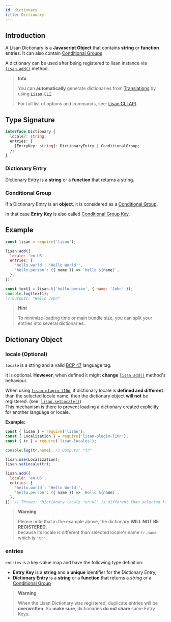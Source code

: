```yaml
---
id: dictionary
title: Dictionary
---
```


## Introduction

A Lisan Dictionary is a **Javascript Object**
that contains **string** or **function** entries.
It can also contain [Conditional Groups](/docs/conditional-groups)

A dictionary can be used after being
registered to lisan instance via
[`lisan.add()`](/docs/full-api-reference#lisanadd) method.

<div class="info-block">

> **Info**
>
> You can **automatically** generate dictionaries
> from [Translations](docs/translations)
> by using [`Lisan CLI`](docs/what-is-lisan-cli).
>
> For full list of options and commands, see: [Lisan CLI API](/docs/lisan-cli).

</div>

## Type Signature

```ts
interface Dictionary {
  locale?: string;
  entries: {
    [EntryKey: string]: DictionaryEntry | ConditionalGroup;
  };
}
```

### Dictionary Entry

Dictionary Entry is a **string**
or a **function** that returns a string.

### Conditional Group

If a Dictionary Entry is an **object**,
it is considered as a [Conditional Group](/docs/conditional-groups).

In that case **Entry Key** is also called [Conditional Group Key](/docs/conditional-groups#conditional-group-key).

## Example

```js
const lisan = require('lisan');

lisan.add({
  locale: 'en-US',
  entries: {
    'hello.world': 'Hello World!',
    'hello.person': ({ name }) => `Hello ${name}`,
  },
});

const text1 = lisan.t('hello.person', { name: 'John' });
console.log(text1);
// Outputs: "Hello John"
```

<div class="hint-block">

> **Hint**
>
> To minimize loading time or main bundle size, you can split
> your entries into several dictionaries.

</div>

## Dictionary Object

### locale (Optional)

`locale` is a string and a valid [BCP 47](https://tools.ietf.org/html/bcp47)
language tag.

It is optional. **However**, when defined it might **change** [`lisan.add()`](/docs/full-api-reference#lisanadddictionary)
method's behaviour.

When using [`lisan-plugin-l10n`](/docs/lisan-plugin-l10n),
if dictionary locale is **defined and different** than
the selected locale name, then
the dictionary object **will not** be registered. (see: [`lisan.setLocale()`](/docs/full-api-reference#lisansetlocalelocale))<br>
This mechanism is there to prevent
loading a dictionary created explicitly
for another language or locale.

**Example:**

```js
const { lisan } = require('lisan');
const { Localization } = require('lisan-plugin-l10n');
const { tr } = require('lisan-locales');

console.log(tr.name); // Outputs: "tr"

lisan.use(Localization);
lisan.setLocale(tr);

lisan.add({
  locale: 'en-US',
  entries: {
    'hello.world': 'Hello World!',
    'hello.person': ({ name }) => `Hello ${name}`,
  },
}); // Throws: 'Dictionary locale "en-US" is different than selected locale "tr"'
```

<div class="warning-block">

> **Warning**
>
> Please note that in the example above,
> the dictionary **WILL NOT BE REGISTERED**, <br>
> because its locale is different
> than selected locale's name `tr.name` which is `"tr"`.

</div>

### entries

`entries` is a key-value map and have the following type definition:

- **Entry Key** is a **string** and a **unique** identifier for the Dictionary Entry,
- **Dictionary Entry** is a **string**
  or a **function** that returns a _string_
  or a [Conditional Group](#conditional-group)

<div class="warning-block">

> **Warning**
>
> When the Lisan Dictionary was registered, duplicate entries will be **overwritten**.
> So **make sure**, dictionaries **do not share** same Entry Keys.

</div>
